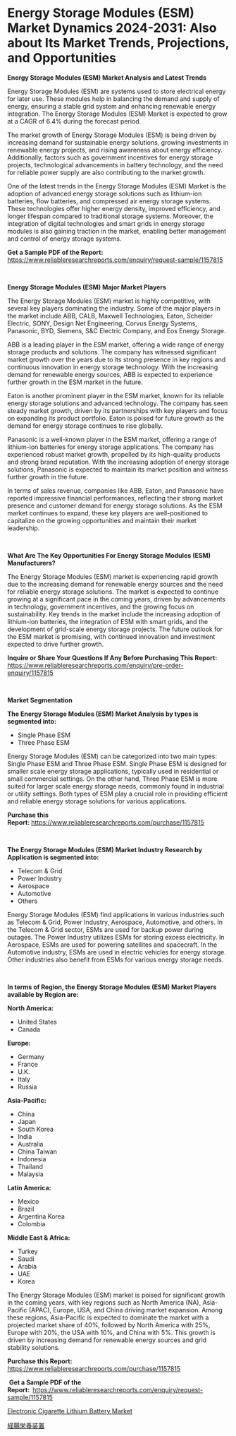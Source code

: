 <p><h1>Energy Storage Modules (ESM) Market Dynamics 2024-2031: Also about Its Market Trends, Projections, and Opportunities</h1></p><p><strong>Energy Storage Modules (ESM) Market Analysis and Latest Trends</strong></p>
<p><p>Energy Storage Modules (ESM) are systems used to store electrical energy for later use. These modules help in balancing the demand and supply of energy, ensuring a stable grid system and enhancing renewable energy integration. The Energy Storage Modules (ESM) Market is expected to grow at a CAGR of 6.4% during the forecast period.</p><p>The market growth of Energy Storage Modules (ESM) is being driven by increasing demand for sustainable energy solutions, growing investments in renewable energy projects, and rising awareness about energy efficiency. Additionally, factors such as government incentives for energy storage projects, technological advancements in battery technology, and the need for reliable power supply are also contributing to the market growth.</p><p>One of the latest trends in the Energy Storage Modules (ESM) Market is the adoption of advanced energy storage solutions such as lithium-ion batteries, flow batteries, and compressed air energy storage systems. These technologies offer higher energy density, improved efficiency, and longer lifespan compared to traditional storage systems. Moreover, the integration of digital technologies and smart grids in energy storage modules is also gaining traction in the market, enabling better management and control of energy storage systems.</p></p>
<p><strong>Get a Sample PDF of the Report:&nbsp;</strong> <a href="https://www.reliableresearchreports.com/enquiry/request-sample/1157815">https://www.reliableresearchreports.com/enquiry/request-sample/1157815</a></p>
<p>&nbsp;</p>
<p><strong>Energy Storage Modules (ESM) Major Market Players</strong></p>
<p><p>The Energy Storage Modules (ESM) market is highly competitive, with several key players dominating the industry. Some of the major players in the market include ABB, CALB, Maxwell Technologies, Eaton, Scheider Electric, SONY, Design Net Engineering, Corvus Energy Systems, Panasonic, BYD, Siemens, S&C Electric Company, and Eos Energy Storage.</p><p>ABB is a leading player in the ESM market, offering a wide range of energy storage products and solutions. The company has witnessed significant market growth over the years due to its strong presence in key regions and continuous innovation in energy storage technology. With the increasing demand for renewable energy sources, ABB is expected to experience further growth in the ESM market in the future.</p><p>Eaton is another prominent player in the ESM market, known for its reliable energy storage solutions and advanced technology. The company has seen steady market growth, driven by its partnerships with key players and focus on expanding its product portfolio. Eaton is poised for future growth as the demand for energy storage continues to rise globally.</p><p>Panasonic is a well-known player in the ESM market, offering a range of lithium-ion batteries for energy storage applications. The company has experienced robust market growth, propelled by its high-quality products and strong brand reputation. With the increasing adoption of energy storage solutions, Panasonic is expected to maintain its market position and witness further growth in the future.</p><p>In terms of sales revenue, companies like ABB, Eaton, and Panasonic have reported impressive financial performances, reflecting their strong market presence and customer demand for energy storage solutions. As the ESM market continues to expand, these key players are well-positioned to capitalize on the growing opportunities and maintain their market leadership.</p></p>
<p>&nbsp;</p>
<p><strong>What Are The Key Opportunities For Energy Storage Modules (ESM) Manufacturers?</strong></p>
<p><p>The Energy Storage Modules (ESM) market is experiencing rapid growth due to the increasing demand for renewable energy sources and the need for reliable energy storage solutions. The market is expected to continue growing at a significant pace in the coming years, driven by advancements in technology, government incentives, and the growing focus on sustainability. Key trends in the market include the increasing adoption of lithium-ion batteries, the integration of ESM with smart grids, and the development of grid-scale energy storage projects. The future outlook for the ESM market is promising, with continued innovation and investment expected to drive further growth.</p></p>
<p><strong>Inquire or Share Your Questions If Any Before Purchasing This Report:</strong> <a href="https://www.reliableresearchreports.com/enquiry/pre-order-enquiry/1157815">https://www.reliableresearchreports.com/enquiry/pre-order-enquiry/1157815</a></p>
<p>&nbsp;</p>
<p><strong>Market Segmentation</strong></p>
<p><strong>The Energy Storage Modules (ESM) Market Analysis by types is segmented into:</strong></p>
<p><ul><li>Single Phase ESM</li><li>Three Phase ESM</li></ul></p>
<p><p>Energy Storage Modules (ESM) can be categorized into two main types: Single Phase ESM and Three Phase ESM. Single Phase ESM is designed for smaller scale energy storage applications, typically used in residential or small commercial settings. On the other hand, Three Phase ESM is more suited for larger scale energy storage needs, commonly found in industrial or utility settings. Both types of ESM play a crucial role in providing efficient and reliable energy storage solutions for various applications.</p></p>
<p><strong>Purchase this Report:&nbsp;</strong><a href="https://www.reliableresearchreports.com/purchase/1157815">https://www.reliableresearchreports.com/purchase/1157815</a></p>
<p>&nbsp;</p>
<p><strong>The Energy Storage Modules (ESM) Market Industry Research by Application is segmented into:</strong></p>
<p><ul><li>Telecom & Grid</li><li>Power Industry</li><li>Aerospace</li><li>Automotive</li><li>Others</li></ul></p>
<p><p>Energy Storage Modules (ESM) find applications in various industries such as Telecom & Grid, Power Industry, Aerospace, Automotive, and others. In the Telecom & Grid sector, ESMs are used for backup power during outages. The Power Industry utilizes ESMs for storing excess electricity. In Aerospace, ESMs are used for powering satellites and spacecraft. In the Automotive industry, ESMs are used in electric vehicles for energy storage. Other industries also benefit from ESMs for various energy storage needs.</p></p>
<p>&nbsp;</p>
<p><strong>In terms of Region, the Energy Storage Modules (ESM) Market Players available by Region are:</strong></p>
<p>
    <p> <strong> North America: </strong>
        <ul>
            <li>United States</li>
            <li>Canada</li>
        </ul>
        </p> 
    <p> <strong> Europe: </strong>
        <ul>
            <li>Germany</li>
            <li>France</li>
            <li>U.K.</li>
            <li>Italy</li>
            <li>Russia</li>
        </ul>
        </p> 
    <p> <strong> Asia-Pacific: </strong>
        <ul>
            <li>China</li>
            <li>Japan</li>
            <li>South Korea</li>
            <li>India</li>
            <li>Australia</li>
            <li>China Taiwan</li>
            <li>Indonesia</li>
            <li>Thailand</li>
            <li>Malaysia</li>
        </ul>
        </p> 
    <p> <strong> Latin America: </strong>
        <ul>
            <li>Mexico</li>
            <li>Brazil</li>
            <li>Argentina Korea</li>
            <li>Colombia</li>
        </ul>
        </p> 
    <p> <strong> Middle East & Africa: </strong>
        <ul>
            <li>Turkey</li>
            <li>Saudi</li>
            <li>Arabia</li>
            <li>UAE</li>
            <li>Korea</li>
        </ul>
    </p>
    </p>
<p><p>The Energy Storage Modules (ESM) market is poised for significant growth in the coming years, with key regions such as North America (NA), Asia-Pacific (APAC), Europe, USA, and China driving market expansion. Among these regions, Asia-Pacific is expected to dominate the market with a projected market share of 40%, followed by North America with 25%, Europe with 20%, the USA with 10%, and China with 5%. This growth is driven by increasing demand for renewable energy sources and grid stability solutions.</p></p>
<p><strong>Purchase this Report: </strong><a href="https://www.reliableresearchreports.com/purchase/1157815">https://www.reliableresearchreports.com/purchase/1157815</a></p>
<p>&nbsp;<strong>Get a Sample PDF of the Report:&nbsp;&nbsp;</strong><a href="https://www.reliableresearchreports.com/enquiry/request-sample/1157815">https://www.reliableresearchreports.com/enquiry/request-sample/1157815</a></p>
<p><strong></strong></p>
<p><p><a href="https://github.com/ChiragRp1/Market-Research-Report-List-4/blob/main/electronic-cigarette-lithium-battery-market.md">Electronic Cigarette Lithium Battery Market</a></p><p><a href="https://github.com/wkuactfdzwizk06/Market-Research-Report-List-1/blob/main/391296916577.md">経腸栄養装置</a></p></p>